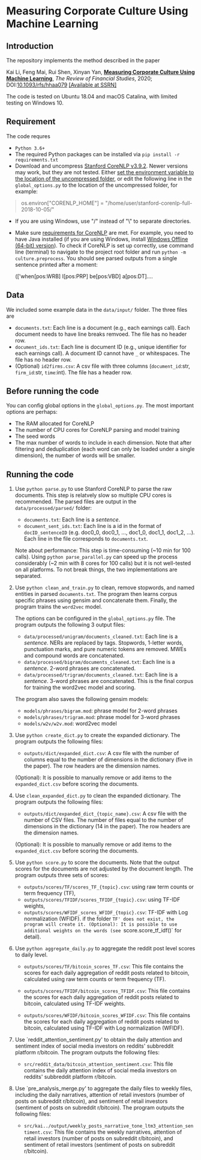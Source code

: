 # Measuring Corporate Culture Using Machine Learning

## Introduction
The repository implements the method described in the paper 

Kai Li, Feng Mai, Rui Shen, Xinyan Yan, [__Measuring Corporate Culture Using Machine Learning__](https://academic.oup.com/rfs/advance-article-abstract/doi/10.1093/rfs/hhaa079/5869446?redirectedFrom=fulltext), _The Review of Financial Studies_, 2020; DOI:[10.1093/rfs/hhaa079](http://dx.doi.org/10.1093/rfs/hhaa079) 
[[Available at SSRN]](https://papers.ssrn.com/sol3/papers.cfm?abstract_id=3256608)

The code is tested on Ubuntu 18.04 and macOS Catalina, with limited testing on Windows 10.  

## Requirement
The code requres 
- `Python 3.6+`
- The required Python packages can be installed via `pip install -r requirements.txt`
- Download and uncompress [Stanford CoreNLP v3.9.2](http://nlp.stanford.edu/software/stanford-corenlp-full-2018-10-05.zip). Newer versions may work, but they are not tested. Either [set the environment variable to the location of the uncompressed folder](https://stanfordnlp.github.io/stanfordnlp/corenlp_client.html), or edit the following line in the `global_options.py` to the location of the uncompressed folder, for example: 
> os.environ["CORENLP_HOME"] = "/home/user/stanford-corenlp-full-2018-10-05/"   

- If you are using Windows, use "/" instead of "\\" to separate directories.  
- Make sure [requirements for CoreNLP](https://stanfordnlp.github.io/CoreNLP/) are met. For example, you need to have Java installed (if you are using Windows, install [Windows Offline (64-bit) version](https://java.com/en/download/manual.jsp)). To check if CoreNLP is set up correctly, use command line (terminal) to navigate to the project root folder and run `python -m culture.preprocess`. You should see parsed outputs from a single sentence printed after a moment:

    (['when[pos:WRB] I[pos:PRP] be[pos:VBD] a[pos:DT]....

## Data
We included some example data in the `data/input/` folder. The three files are
- `documents.txt`: Each line is a document (e.g., each earnings call). Each document needs to have line breaks remvoed. The file has no header row. 
- `document_ids.txt`: Each line is document ID (e.g., unique identifier for each earnings call). A document ID cannot have `_` or whitespaces. The file has no header row. 
- (Optional) `id2firms.csv`: A csv file with three columns (`document_id`:str, `firm_id`:str, `time`:int). The file has a header row. 


## Before running the code
You can config global options in the `global_options.py`. The most important options are perhaps:
- The RAM allocated for CoreNLP
- The number of CPU cores for CoreNLP parsing and model training
- The seed words
- The max number of words to include in each dimension. Note that after filtering and deduplication (each word can only be loaded under a single dimension), the number of words will be smaller. 


## Running the code
1. Use `python parse.py` to use Stanford CoreNLP to parse the raw documents. This step is relatvely slow so multiple CPU cores is recommended. The parsed files are output in the `data/processed/parsed/` folder:
    - `documents.txt`: Each line is a *sentence*. 
    - `document_sent_ids.txt`: Each line is a id in the format of `docID_sentenceID` (e.g. doc0_0, doc0_1, ..., doc1_0, doc1_1, doc1_2, ...). Each line in the file corresponds to `documents.txt`. 
    
    Note about performance: This step is time-consuming (~10 min for 100 calls). Using `python parse_parallel.py` can speed up the process considerably (~2 min with 8 cores for 100 calls) but it is not well-tested on all platforms. To not break things, the two implementations are separated. 

2. Use `python clean_and_train.py` to clean, remove stopwords, and named entities in parsed `documents.txt`. The program then learns corpus specific phrases using gensim and concatenate them. Finally, the program trains the `word2vec` model. 

    The options can be configured in the `global_options.py` file. The program outputs the following 3 output files:
    - `data/processed/unigram/documents_cleaned.txt`: Each line is a *sentence*. NERs are replaced by tags. Stopwords, 1-letter words, punctuation marks, and pure numeric tokens are removed. MWEs and compound words are concatenated. 
    - `data/processed/bigram/documents_cleaned.txt`: Each line is a *sentence*. 2-word phrases are concatenated.  
    - `data/processed/trigram/documents_cleaned.txt`: Each line is a *sentence*. 3-word phrases are concatenated. This is the final corpus for training the word2vec model and scoring. 

   The program also saves the following gensim models:
   - `models/phrases/bigram.mod`: phrase model for 2-word phrases
   - `models/phrases/trigram.mod`: phrase model for 3-word phrases
   - `models/w2v/w2v.mod`: word2vec model
   
3. Use `python create_dict.py` to create the expanded dictionary. The program outputs the following files:
    - `outputs/dict/expanded_dict.csv`: A csv file with the number of columns equal to the number of dimensions in the dictionary (five in the paper). The row headers are the dimension names. 
    
    (Optional): It is possible to manually remove or add items to the `expanded_dict.csv` before scoring the documents. 

4. Use `clean_expanded_dict.py` to clean the expanded dictionary. The program outputs the following files:
    - `outputs/dict/expanded_dict_{topic_name}.csv`: A csv file with the number of CSV files. The number of files equal to the number of dimensions in the dictionary (14 in the paper). The row headers are the dimension names. 

    (Optional): It is possible to manually remove or add items to the `expanded_dict.csv` before scoring the documents.

5. Use `python score.py` to score the documents. Note that the output scores for the documents are not adjusted by the document length. The program outputs three sets of scores: 
    - `outputs/scores/TF/scores_TF_{topic}.csv`: using raw term counts or term frequency (TF),
    - `outputs/scores/TFIDF/scores_TFIDF_{topic}.csv`: using TF-IDF weights, 
    - `outputs/scores/WFIDF_scores_WFIDF_{topic}.csv`: TF-IDF with Log normalization (WFIDF). 
    if the folder `TF' does not exist, the program will create it.
    (Optional): It is possible to use additional weights on the words (see `score.score_tf_idf()` for detail).  

<!-- 6. (Optional): Use `python aggregate_firms.py` to aggregate the scores to the firm-time level. The final scores are adjusted by the document lengths.  -->


6. Use `python aggregate_daily.py` to aggregate the reddit post level scores to daily level.

    - `outputs/scores/TF/bitcoin_scores_TF.csv`: This file contains the scores for each daily aggregation of reddit posts related to bitcoin, calculated using raw term counts or term frequency (TF).

    - `outputs/scores/TFIDF/bitcoin_scores_TFIDF.csv`: This file contains the scores for each daily aggregation of reddit posts related to bitcoin, calculated using TF-IDF weights.

    - `outputs/scores/WFIDF/bitcoin_scores_WFIDF.csv`: This file contains the scores for each daily aggregation of reddit posts related to bitcoin, calculated using TF-IDF with Log normalization (WFIDF).


7. Use `reddit_attention_sentiment.py' to obtain the daily attention and sentiment index of social media investors on reddits' subbreddit platform r/bitcoin. The program outputs the following files:

    - `src/reddit_data/bitcoin_attention_sentiment.csv`: This file contains the daily attention index of social media investors on reddits' subbreddit platform r/bitcoin.


8. Use `pre_analysis_merge.py' to aggregate the daily files to weekly files, including the daily narratives, attention of retail investors (number of posts on subreddit r/bitcoin), and sentiment of retail investors (sentiment of posts on subreddit r/bitcoin). The program outputs the following files:

    - `src/kai../output/weekly_posts_narrative_tone_ltm3_attention_sentiment.csv`: This file contains the weekly narratives, attention of retail investors (number of posts on subreddit r/bitcoin), and sentiment of retail investors (sentiment of posts on subreddit r/bitcoin).